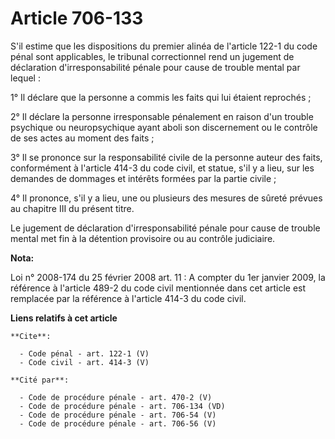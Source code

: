 # Article 706-133

S'il estime que les dispositions du premier alinéa de l'article 122-1 du code pénal sont applicables, le tribunal
correctionnel rend un jugement de déclaration d'irresponsabilité pénale pour cause de trouble mental par lequel : 

1° Il déclare que la personne a commis les faits qui lui étaient reprochés ; 

2° Il déclare la personne irresponsable pénalement en raison d'un trouble psychique ou neuropsychique ayant aboli son
discernement ou le contrôle de ses actes au moment des faits ; 

3° Il se prononce sur la responsabilité civile de la personne auteur des faits, conformément à l'article 414-3 du code civil,
et statue, s'il y a lieu, sur les demandes de dommages et intérêts formées par la partie civile ; 

4° Il prononce, s'il y a lieu, une ou plusieurs des mesures de sûreté prévues au chapitre III du présent titre. 

Le jugement de déclaration d'irresponsabilité pénale pour cause de trouble mental met fin à la détention provisoire ou au
contrôle judiciaire.

**Nota:**

Loi n° 2008-174 du 25 février 2008 art. 11 : A compter du 1er janvier 2009, la référence à l'article 489-2 du code civil
mentionnée dans cet article est remplacée par la référence à l'article 414-3 du code civil.

**Liens relatifs à cet article**

	**Cite**:

	  - Code pénal - art. 122-1 (V)
	  - Code civil - art. 414-3 (V)

	**Cité par**:

	  - Code de procédure pénale - art. 470-2 (V)
	  - Code de procédure pénale - art. 706-134 (VD)
	  - Code de procédure pénale - art. 706-54 (V)
	  - Code de procédure pénale - art. 706-56 (V)
